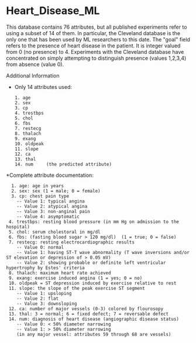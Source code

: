 # Heart_Disease_ML

This database contains 76 attributes, but all published experiments refer to using a subset of 14 of them.  In particular, the Cleveland database is the only one that has been used by ML researchers to this date.  The "goal" field refers to the presence of heart disease in the patient.  It is integer valued from 0 (no presence) to 4. Experiments with the Cleveland database have concentrated on simply attempting to distinguish presence (values 1,2,3,4) from absence (value 0).

Additional Information

* Only 14 attributes used:
  
      1. age       
      2. sex       
      3. cp        
      4. trestbps  
      5. chol      
      6. fbs       
      7. restecg   
      8. thalach   
      9. exang     
      10. oldpeak   
      11. slope    
      12. ca       
      13. thal
      14. num     (the predicted attribute)


*Complete attribute documentation:

      1. age: age in years
      2. sex: sex (1 = male; 0 = female)
      3. cp: chest pain type
        -- Value 1: typical angina
        -- Value 2: atypical angina
        -- Value 3: non-anginal pain
        -- Value 4: asymptomatic
     4. trestbps: resting blood pressure (in mm Hg on admission to the hospital)
     5. chol: serum cholestoral in mg/dl
     6. fbs: (fasting blood sugar > 120 mg/dl)  (1 = true; 0 = false)
     7. restecg: resting electrocardiographic results
        -- Value 0: normal
        -- Value 1: having ST-T wave abnormality (T wave inversions and/or ST elevation or depression of > 0.05 mV)
        -- Value 2: showing probable or definite left ventricular hypertrophy by Estes' criteria
     8. thalach: maximum heart rate achieved
     9. exang: exercise induced angina (1 = yes; 0 = no)
     10. oldpeak = ST depression induced by exercise relative to rest
     11. slope: the slope of the peak exercise ST segment
        -- Value 1: upsloping
        -- Value 2: flat
        -- Value 3: downsloping
     12. ca: number of major vessels (0-3) colored by flourosopy
     13. thal: 3 = normal; 6 = fixed defect; 7 = reversable defect
     14. num: diagnosis of heart disease (angiographic disease status)
        -- Value 0: < 50% diameter narrowing
        -- Value 1: > 50% diameter narrowing
        (in any major vessel: attributes 59 through 68 are vessels)
